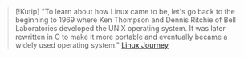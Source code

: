 > [!Kutip]
> "To learn about how Linux came to be, let's go back to the beginning to 1969 where Ken Thompson and Dennis Ritchie of Bell Laboratories developed the UNIX operating system. It was later rewritten in C to make it more portable and eventually became a widely used operating system." [Linux Journey](https://linuxjourney.com/lesson/linux-history)
